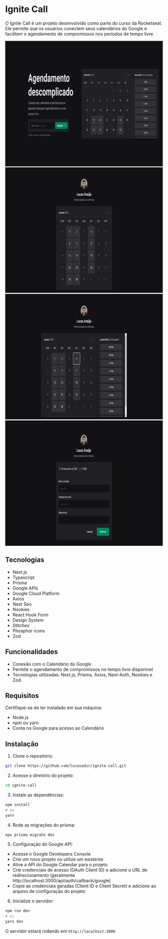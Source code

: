 # Ignite Call

O Ignite Call é um projeto desenvolvido como parte do curso da Rocketseat. Ele permite que os usuários conectem seus calendários do Google e facilitem o agendamento de compromissos nos períodos de tempo livre.

<div align="center">
  <img src="./public/print1.jpg" height="400px" />
  <img src="./public/print2.jpg" height="400px" />
  <img src="./public/print3.jpg" height="400px" />
  <img src="./public/print4.jpg" height="400px" />
</div>

## Tecnologias

- Next.js
- Typescript
- Prisma
- Google APIs
- Google Cloud Platform
- Axios
- Next Seo
- Nookies
- React Hook Form
- Design System
- Stitches
- Phosphor icons
- Zod
  
## Funcionalidades

- Conexão com o Calendário do Google
- Permite o agendamento de compromissos no tempo livre disponível
- Tecnologias utilizadas: Next.js, Prisma, Axios, Next-Auth, Nookies e Zod.

## Requisitos

Certifique-se de ter instalado em sua máquina:

- Node.js
- npm ou yarn
- Conta no Google para acesso ao Calendário

## Instalação

1. Clone o repositório:

```bash
git clone https://github.com/lucasadsr/ignite-call.git
```

2. Acesse o diretório do projeto:

```bash
cd ignite-call
```

3. Instale as dependências:

```bash
npm install
# ou
yarn
```

4. Rode as migrações do prisma:

```bash
npx prisma migrate dev
```

5. Configuração do Google API:

- Acesse o Google Developers Console
- Crie um novo projeto ou utilize um existente
- Ative a API do Google Calendar para o projeto
- Crie credenciais de acesso (OAuth Client ID) e adicione o URL de redirecionamento (geralmente http://localhost:3000/api/auth/callback/google)
- Copie as credenciais geradas (Client ID e Client Secret) e adicione ao arquivo de configuração do projeto

6. Inicialize o servidor:

```bash
npm run dev
# ou
yarn dev
```

O servidor estará rodando em `http://localhost:3000`

